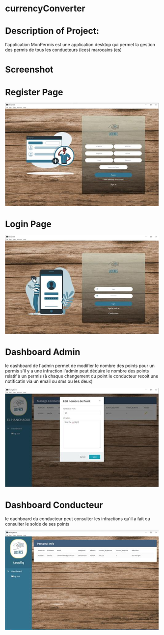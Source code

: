# currencyConverter
# Description of Project:
l'application MonPermis est une application desktop qui permet la gestion des permis de tous les conducteurs (ices) marocains (es)

# Screenshot

# Register Page
![](https://github.com/smailkaddi/Permis-de-Conduire/blob/master/capturer/registerConducteur.jpg)

# Login Page
![](https://github.com/smailkaddi/Permis-de-Conduire/blob/master/capturer/loginAdmin.jpg)

# Dashboard Admin
le dashboard de l'admin permet de modifier le nombre des points pour un permis s'il y a une infraction l'admin peut déduire le nombre des points relatif à un permis (à chaque changement du point le conducteur recoit une notificatin via un email ou sms ou les deux)

![](https://github.com/smailkaddi/Permis-de-Conduire/blob/master/capturer/adminDashboard.jpg)

# Dashboard Conducteur
le dachboard du conducteur peut consulter les infractions qu'il a fait ou consulter le solde de ses points

![](https://github.com/smailkaddi/Permis-de-Conduire/blob/master/capturer/dashboardConducteur.jpg)
